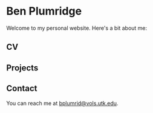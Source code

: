 
# Ben Plumridge
Welcome to my personal website. Here's a bit about me:

## CV

## Projects

## Contact
You can reach me at  [bplumrid@vols.utk.edu](mailto:bplumrid@vols.utk.edu).
